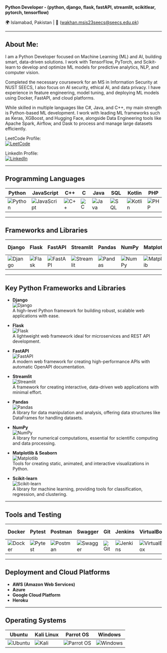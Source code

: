 **Python Developer - (python, django, flask, fastAPI, streamlit, scikitlear, pytorch, tensorflow)**  

🌍 Islamabad, Pakistan | 📧 (wakhan.msis23seecs@seecs.edu.pk)  

---

## About Me:  

I am a Python Developer focused on Machine Learning (ML) and AI, building smart, data-driven solutions. I work with TensorFlow, PyTorch, and Scikit-learn to develop and optimize ML models for predictive analytics, NLP, and computer vision.

Completed the necessary coursework for an MS in Information Security at NUST SEECS, I also focus on AI security, ethical AI, and data privacy. I have experience in feature engineering, model tuning, and deploying ML models using Docker, FastAPI, and cloud platforms.

While skilled in multiple languages like C#, Java, and C++, my main strength is Python-based ML development. I work with leading ML frameworks such as Keras, XGBoost, and Hugging Face, alongside Data Engineering tools like Apache Spark, Airflow, and Dask to process and manage large datasets efficiently.

LeetCode Profile:  
[![LeetCode](https://img.shields.io/badge/LeetCode-Profile-blue?style=flat-square&logo=leetcode)](https://leetcode.com/Wasid_Khan/)  

LinkedIn Profile:  
[![LinkedIn](https://img.shields.io/badge/LinkedIn-Profile-blue?style=flat-square&logo=linkedin)](https://www.linkedin.com/in/wasid-khan66/)  

---

## Programming Languages  

| Python                                   | JavaScript                                 | C++                                         | C                                           | Java                                         | SQL                                          | Kotlin                                       | PHP                                          |
|------------------------------------------|-------------------------------------------|---------------------------------------------|---------------------------------------------|---------------------------------------------|---------------------------------------------|---------------------------------------------|---------------------------------------------|
| ![Python](https://img.icons8.com/color/48/000000/python.png) | ![JavaScript](https://img.icons8.com/color/48/000000/javascript.png) | ![C++](https://img.icons8.com/color/48/000000/c-plus-plus-logo.png) | ![C](https://img.icons8.com/color/48/000000/c-programming.png) | ![Java](https://img.icons8.com/color/48/000000/java-coffee-cup-logo.png) | ![SQL](https://img.icons8.com/ios-filled/50/000000/sql.png) | ![Kotlin](https://img.icons8.com/color/48/000000/kotlin.png) | ![PHP](https://img.icons8.com/officel/48/000000/php-logo.png) |  

---

## Frameworks and Libraries  

| Django                                     | Flask                                      | FastAPI                                    | Streamlit                                   | Pandas                                       | NumPy                                        | Matplotlib                                   | Scikit-learn                                 |
|--------------------------------------------|--------------------------------------------|--------------------------------------------|--------------------------------------------|--------------------------------------------|--------------------------------------------|--------------------------------------------|--------------------------------------------|
| ![Django](https://img.icons8.com/color/48/000000/django.png) | ![Flask](https://img.icons8.com/ios-filled/50/000000/flask.png) | ![FastAPI](https://img.icons8.com/color/48/000000/api-settings.png) | ![Streamlit](https://streamlit.io/images/brand/streamlit-logo-primary-colormark-darktext.svg) | ![Pandas](https://img.icons8.com/color/48/000000/pandas.png) | ![NumPy](https://img.icons8.com/color/48/000000/numpy.png) | ![Matplotlib](https://img.icons8.com/color/48/000000/matplotlib.png) | ![Scikit-learn](https://img.icons8.com/color/48/000000/scikit-learn.png) |  

---

## Key Python Frameworks and Libraries  

- **Django**  
  ![Django](https://img.icons8.com/color/48/000000/django.png)  
  A high-level Python framework for building robust, scalable web applications with ease.  

- **Flask**  
  ![Flask](https://img.icons8.com/ios-filled/50/000000/flask.png)  
  A lightweight web framework ideal for microservices and REST API development.  

- **FastAPI**  
  ![FastAPI](https://img.icons8.com/color/48/000000/api-settings.png)  
  A modern web framework for creating high-performance APIs with automatic OpenAPI documentation.  

- **Streamlit**  
  ![Streamlit](https://streamlit.io/images/brand/streamlit-logo-primary-colormark-darktext.svg)  
  A framework for creating interactive, data-driven web applications with minimal effort.  

- **Pandas**  
  ![Pandas](https://img.icons8.com/color/48/000000/pandas.png)  
  A library for data manipulation and analysis, offering data structures like DataFrames for handling datasets.  

- **NumPy**  
  ![NumPy](https://img.icons8.com/color/48/000000/numpy.png)  
  A library for numerical computations, essential for scientific computing and data processing.  

- **Matplotlib & Seaborn**  
  ![Matplotlib](https://img.icons8.com/color/48/000000/matplotlib.png)  
  Tools for creating static, animated, and interactive visualizations in Python.  

- **Scikit-learn**  
  ![Scikit-learn](https://img.icons8.com/color/48/000000/scikit-learn.png)  
  A library for machine learning, providing tools for classification, regression, and clustering.  

---

## Tools and Testing  

| Docker                                   | Pytest                                      | Postman                                   | Swagger                                    | Git                                         | Jenkins                                     | VirtualBox                                  | Azure DevOps                                |
|------------------------------------------|--------------------------------------------|-------------------------------------------|-------------------------------------------|-------------------------------------------|-------------------------------------------|-------------------------------------------|-------------------------------------------|
| ![Docker](https://img.icons8.com/color/48/000000/docker.png) | ![Pytest](https://img.icons8.com/color/48/000000/python.png) | ![Postman](https://img.icons8.com/color/48/000000/postman-api.png) | ![Swagger](https://img.icons8.com/color/48/000000/swagger.png) | ![Git](https://img.icons8.com/color/48/000000/git.png) | ![Jenkins](https://img.icons8.com/color/48/000000/jenkins.png) | ![VirtualBox](https://img.icons8.com/color/48/000000/virtualbox.png) | ![Azure DevOps](https://img.icons8.com/color/48/000000/azure-devops.png) |  

---

## Deployment and Cloud Platforms  

- **AWS (Amazon Web Services)**  
- **Azure**  
- **Google Cloud Platform**  
- **Heroku**  

---  

## Operating Systems  

| Ubuntu                                    | Kali Linux                                 | Parrot OS                                  | Windows                                     |
|-------------------------------------------|--------------------------------------------|--------------------------------------------|--------------------------------------------|
| ![Ubuntu](https://img.icons8.com/color/48/000000/ubuntu.png) | ![Kali](https://img.icons8.com/color/48/000000/kali-linux.png) | ![Parrot OS](https://img.icons8.com/color/48/000000/linux.png) | ![Windows](https://img.icons8.com/color/48/000000/windows-logo.png) |  

